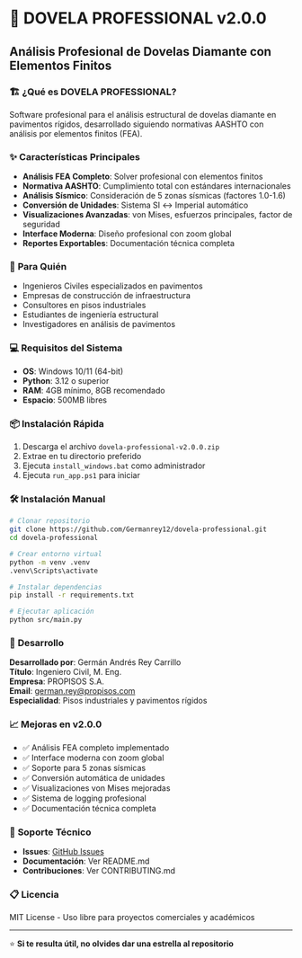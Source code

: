 # 🎉 DOVELA PROFESSIONAL v2.0.0
## Análisis Profesional de Dovelas Diamante con Elementos Finitos

### 🏗️ **¿Qué es DOVELA PROFESSIONAL?**
Software profesional para el análisis estructural de dovelas diamante en pavimentos rígidos, desarrollado siguiendo normativas AASHTO con análisis por elementos finitos (FEA).

### ✨ **Características Principales**
- **Análisis FEA Completo**: Solver profesional con elementos finitos
- **Normativa AASHTO**: Cumplimiento total con estándares internacionales
- **Análisis Sísmico**: Consideración de 5 zonas sísmicas (factores 1.0-1.6)
- **Conversión de Unidades**: Sistema SI ↔ Imperial automático
- **Visualizaciones Avanzadas**: von Mises, esfuerzos principales, factor de seguridad
- **Interface Moderna**: Diseño profesional con zoom global
- **Reportes Exportables**: Documentación técnica completa

### 🎯 **Para Quién**
- Ingenieros Civiles especializados en pavimentos
- Empresas de construcción de infraestructura
- Consultores en pisos industriales
- Estudiantes de ingeniería estructural
- Investigadores en análisis de pavimentos

### 💻 **Requisitos del Sistema**
- **OS**: Windows 10/11 (64-bit)
- **Python**: 3.12 o superior
- **RAM**: 4GB mínimo, 8GB recomendado
- **Espacio**: 500MB libres

### 📦 **Instalación Rápida**
1. Descarga el archivo `dovela-professional-v2.0.0.zip`
2. Extrae en tu directorio preferido
3. Ejecuta `install_windows.bat` como administrador
4. Ejecuta `run_app.ps1` para iniciar

### 🛠️ **Instalación Manual**
```bash
# Clonar repositorio
git clone https://github.com/Germanrey12/dovela-professional.git
cd dovela-professional

# Crear entorno virtual
python -m venv .venv
.venv\Scripts\activate

# Instalar dependencias
pip install -r requirements.txt

# Ejecutar aplicación
python src/main.py
```

### 🏢 **Desarrollo**
**Desarrollado por**: Germán Andrés Rey Carrillo  
**Título**: Ingeniero Civil, M. Eng.  
**Empresa**: PROPISOS S.A.  
**Email**: german.rey@propisos.com  
**Especialidad**: Pisos industriales y pavimentos rígidos

### 📈 **Mejoras en v2.0.0**
- ✅ Análisis FEA completo implementado
- ✅ Interface moderna con zoom global
- ✅ Soporte para 5 zonas sísmicas
- ✅ Conversión automática de unidades
- ✅ Visualizaciones von Mises mejoradas
- ✅ Sistema de logging profesional
- ✅ Documentación técnica completa

### 🔧 **Soporte Técnico**
- **Issues**: [GitHub Issues](https://github.com/Germanrey12/dovela-professional/issues)
- **Documentación**: Ver README.md
- **Contribuciones**: Ver CONTRIBUTING.md

### 📋 **Licencia**
MIT License - Uso libre para proyectos comerciales y académicos

---
⭐ **Si te resulta útil, no olvides dar una estrella al repositorio**
